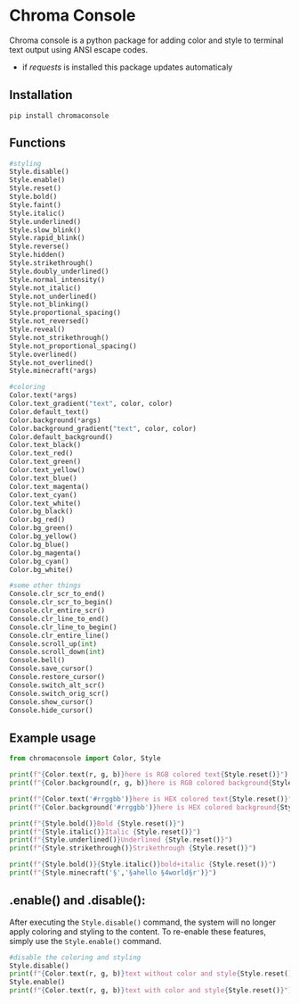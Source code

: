 # Chroma Console

Chroma console is a python package for adding color and style to terminal text output using ANSI escape codes.

* if *requests* is installed this package updates automaticaly

## Installation

```shell
pip install chromaconsole
```

## Functions
```python
#styling
Style.disable()
Style.enable()
Style.reset()
Style.bold()
Style.faint()
Style.italic()
Style.underlined()
Style.slow_blink()
Style.rapid_blink()
Style.reverse()
Style.hidden()
Style.strikethrough()
Style.doubly_underlined()
Style.normal_intensity()
Style.not_italic()
Style.not_underlined()
Style.not_blinking()
Style.proportional_spacing()
Style.not_reversed()
Style.reveal()
Style.not_strikethrough()
Style.not_proportional_spacing()
Style.overlined()
Style.not_overlined()
Style.minecraft(*args)

#coloring
Color.text(*args)
Color.text_gradient("text", color, color)
Color.default_text()
Color.background(*args)
Color.background_gradient("text", color, color)
Color.default_background()
Color.text_black()
Color.text_red()
Color.text_green()
Color.text_yellow()
Color.text_blue()
Color.text_magenta()
Color.text_cyan()
Color.text_white()
Color.bg_black()
Color.bg_red()
Color.bg_green()
Color.bg_yellow()
Color.bg_blue()
Color.bg_magenta()
Color.bg_cyan()
Color.bg_white()

#some other things
Console.clr_scr_to_end()
Console.clr_scr_to_begin()
Console.clr_entire_scr()
Console.clr_line_to_end()
Console.clr_line_to_begin()
Console.clr_entire_line()
Console.scroll_up(int)
Console.scroll_down(int)
Console.bell()
Console.save_cursor()
Console.restore_cursor()
Console.switch_alt_scr()
Console.switch_orig_scr()
Console.show_cursor()
Console.hide_cursor()
```

## Example usage

```python
from chromaconsole import Color, Style

print(f"{Color.text(r, g, b)}here is RGB colored text{Style.reset()}")
print(f"{Color.background(r, g, b)}here is RGB colored background{Style.reset()}")

print(f"{Color.text('#rrggbb')}here is HEX colored text{Style.reset()}")
print(f"{Color.background('#rrggbb')}here is HEX colored background{Style.reset()}")

print(f"{Style.bold()}Bold {Style.reset()}")
print(f"{Style.italic()}Italic {Style.reset()}")
print(f"{Style.underlined()}Underlined {Style.reset()}")
print(f"{Style.strikethrough()}Strikethrough {Style.reset()}")

print(f"{Style.bold()}{Style.italic()}bold+italic {Style.reset()}")
print(f"{Style.minecraft('§','§ahello §4world§r')}")
```

## .enable() and .disable():

After executing the `Style.disable()` command, the system will no longer apply coloring and styling to the content. To re-enable these features, simply use the `Style.enable()` command.

```python
#disable the coloring and styling
Style.disable()
print(f"{Color.text(r, g, b)}text without color and style{Style.reset()}")
Style.enable()
print(f"{Color.text(r, g, b)}text with color and style{Style.reset()}")
```